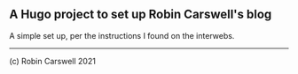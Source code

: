 ## A Hugo project to set up Robin Carswell's blog

A simple set up, per the instructions I found on the interwebs.

----------

(c) Robin Carswell 2021
